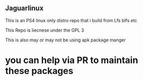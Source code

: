 ## Jaguarlinux
This is an PS4 linux only distro repo that i build from Lfs blfs etc

This Repo is liecnese under the GPL 3
 
This is also may or may not be using apk package manger

# you can help via PR to maintain these packages

